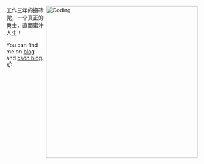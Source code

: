 <img align="right" alt="Coding" width="400"
src="https://cdn.jsdelivr.net/gh/liuzehao/PictureManager/lib/Screenshot 2024-01-10 at 12.27.26 AM.png">
工作三年的搬砖党，一个真正的勇士，直面蜜汁人生！

You can find me on [blog](https://mentalflow.pages.dev) and [csdn blog](https://blog.csdn.net/liu506039293).📫

